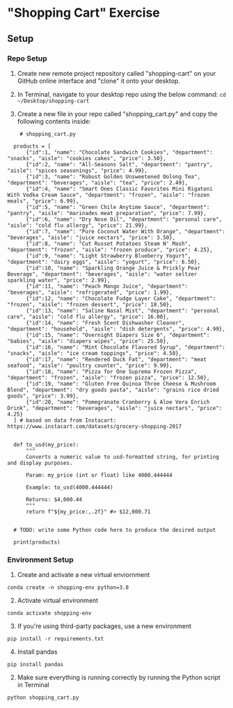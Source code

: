 # "Shopping Cart" Exercise

## Setup 
### Repo Setup
1. Create new remote project repository called "shopping-cart" on your GitHub online interface and "clone" it onto your desktop. 

2. In Terminal, navigate to your desktop repo using the below command: 
    ```cd ~/Desktop/shopping-cart```
    
3. Create a new file in your repo called "shopping_cart.py" and copy the following contents inside:
``` 
    # shopping_cart.py

  products = [
      {"id":1, "name": "Chocolate Sandwich Cookies", "department": "snacks", "aisle": "cookies cakes", "price": 3.50},
      {"id":2, "name": "All-Seasons Salt", "department": "pantry", "aisle": "spices seasonings", "price": 4.99},
      {"id":3, "name": "Robust Golden Unsweetened Oolong Tea", "department": "beverages", "aisle": "tea", "price": 2.49},
      {"id":4, "name": "Smart Ones Classic Favorites Mini Rigatoni With Vodka Cream Sauce", "department": "frozen", "aisle": "frozen meals", "price": 6.99},
      {"id":5, "name": "Green Chile Anytime Sauce", "department": "pantry", "aisle": "marinades meat preparation", "price": 7.99},
      {"id":6, "name": "Dry Nose Oil", "department": "personal care", "aisle": "cold flu allergy", "price": 21.99},
      {"id":7, "name": "Pure Coconut Water With Orange", "department": "beverages", "aisle": "juice nectars", "price": 3.50},
      {"id":8, "name": "Cut Russet Potatoes Steam N' Mash", "department": "frozen", "aisle": "frozen produce", "price": 4.25},
      {"id":9, "name": "Light Strawberry Blueberry Yogurt", "department": "dairy eggs", "aisle": "yogurt", "price": 6.50},
      {"id":10, "name": "Sparkling Orange Juice & Prickly Pear Beverage", "department": "beverages", "aisle": "water seltzer sparkling water", "price": 2.99},
      {"id":11, "name": "Peach Mango Juice", "department": "beverages", "aisle": "refrigerated", "price": 1.99},
      {"id":12, "name": "Chocolate Fudge Layer Cake", "department": "frozen", "aisle": "frozen dessert", "price": 18.50},
      {"id":13, "name": "Saline Nasal Mist", "department": "personal care", "aisle": "cold flu allergy", "price": 16.00},
      {"id":14, "name": "Fresh Scent Dishwasher Cleaner", "department": "household", "aisle": "dish detergents", "price": 4.99},
      {"id":15, "name": "Overnight Diapers Size 6", "department": "babies", "aisle": "diapers wipes", "price": 25.50},
      {"id":16, "name": "Mint Chocolate Flavored Syrup", "department": "snacks", "aisle": "ice cream toppings", "price": 4.50},
      {"id":17, "name": "Rendered Duck Fat", "department": "meat seafood", "aisle": "poultry counter", "price": 9.99},
      {"id":18, "name": "Pizza for One Suprema Frozen Pizza", "department": "frozen", "aisle": "frozen pizza", "price": 12.50},
      {"id":19, "name": "Gluten Free Quinoa Three Cheese & Mushroom Blend", "department": "dry goods pasta", "aisle": "grains rice dried goods", "price": 3.99},
      {"id":20, "name": "Pomegranate Cranberry & Aloe Vera Enrich Drink", "department": "beverages", "aisle": "juice nectars", "price": 4.25}
  ] # based on data from Instacart: https://www.instacart.com/datasets/grocery-shopping-2017


  def to_usd(my_price):
      """
      Converts a numeric value to usd-formatted string, for printing and display purposes.

      Param: my_price (int or float) like 4000.444444

      Example: to_usd(4000.444444)

      Returns: $4,000.44
      """
      return f"${my_price:,.2f}" #> $12,000.71


  # TODO: write some Python code here to produce the desired output

  print(products)
```
### Environment Setup
1. Create and activate a new virtual enviornment
```
conda create -n shopping-env python=3.8 
```
2. Activate virtual environment
```
conda activate shopping-env
```
3. If you're using third-party packages, use a new environment
```
pip install -r requirements.txt
```
4. Install pandas
```
pip install pandas 

```
2. Make sure everything is running correctly by running the Python script in Terminal
```
python shopping_cart.py
```

